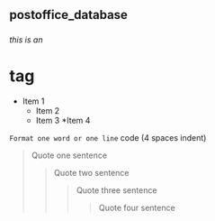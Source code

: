 # <h2> postoffice_database

### <h6>this is an <h1> tag

* Item 1
  * Item 2
  * Item 3
*Item 4
 
`Format one word or one line`
   code (4 spaces indent)
 
> Quote one sentence
>> Quote two sentence
>>> Quote three sentence
>>>> Quote four sentence
